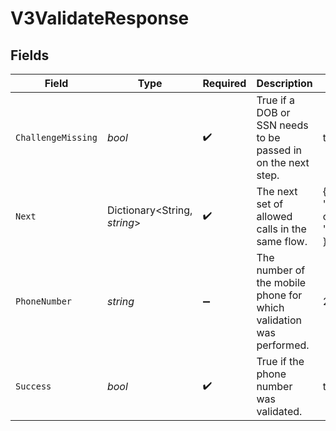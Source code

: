 # V3ValidateResponse


## Fields

| Field                                                              | Type                                                               | Required                                                           | Description                                                        | Example                                                            |
| ------------------------------------------------------------------ | ------------------------------------------------------------------ | ------------------------------------------------------------------ | ------------------------------------------------------------------ | ------------------------------------------------------------------ |
| `ChallengeMissing`                                                 | *bool*                                                             | :heavy_check_mark:                                                 | True if a DOB or SSN needs to be passed in on the next step.       | true                                                               |
| `Next`                                                             | Dictionary<String, *string*>                                       | :heavy_check_mark:                                                 | The next set of allowed calls in the same flow.                    | {<br/>"v3-challenge": "/v3/challenge"<br/>}                        |
| `PhoneNumber`                                                      | *string*                                                           | :heavy_minus_sign:                                                 | The number of the mobile phone for which validation was performed. | 2001001686                                                         |
| `Success`                                                          | *bool*                                                             | :heavy_check_mark:                                                 | True if the phone number was validated.                            | true                                                               |